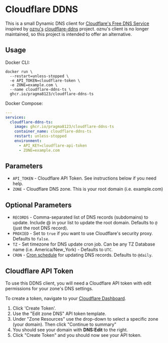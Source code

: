 # Cloudflare DDNS

This is a small Dynamic DNS client for [Cloudflare's Free DNS Service](https://cloudflare.com/dns) inspired by [oznu's](https://github.com/oznu) [cloudflare-ddns](https://github.com/oznu/docker-cloudflare-ddns) project. oznu's client is no longer maintained, so this project is intended to offer an alternative.

## Usage

Docker CLI:

```shell
docker run \
  --restart=unless-stopped \
  -e API_TOKEN=cloudflare-token \
  -e ZONE=example.com \
  --name cloudflare-ddns-ts \
  ghcr.io/pragma8123/cloudflare-ddns-ts
```

Docker Compose:

```yaml
---
services:
  cloudflare-ddns-ts:
    image: ghcr.io/pragma8123/cloudflare-ddns-ts
    container_name: cloudflare-ddns-ts
    restart: unless-stopped
    environment:
      - API_KEY=cloudflare-api-token
      - ZONE=example.com
```

## Parameters

- `API_TOKEN` - Cloudflare API Token. See instructions below if you need help.
- `ZONE` - Cloudflare DNS zone. This is your root domain (i.e. example.com)

## Optional Parameters

- `RECORDS` - Comma-separated list of DNS records (subdomains) to update. Include @ in your list to update the root domain. Defaults to `@` (just the root DNS record).
- `PROXIED` - Set to `true` if you want to use Cloudflare's security proxy. Defaults to `false`.
- `TZ` - Set timezone for DNS update cron job. Can be any TZ Database name (i.e. America/New_York) - Defaults to `UTC`.
- `CRON` - [Cron schedule](https://crontab.guru/) for updating DNS records. Defaults to `@daily`.

## Cloudflare API Token

To use this DDNS client, you will need a Cloudflare API token with edit permissions for your zone's DNS settings.

To create a token, navigate to your [Cloudflare Dashboard](https://dash.cloudflare.com/profile/api-tokens).

1. Click 'Create Token'.
2. Use the "Edit zone DNS" API token template.
3. Under "Zone Resources" use the drop-down to select a specific zone (your domain). Then click "Continue to summary"
4. You should see your domain with **DNS:Edit** to the right.
5. Click "Create Token" and you should now see your API token.

